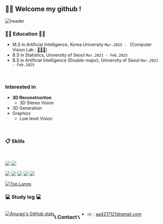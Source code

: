 ## 👋🏼 Welcome my github !
![header](https://capsule-render.vercel.app/api?type=waving&height=267&color=gradient&text=Jiyoung%20Seo&section=header&reversal=false&textBg=false)
  

### ✍🏻 Education ✍🏻 
- M.S in Artificial Intelligence, Korea University `Mar.2025 - ` (Computer Vision Lab : [👨🏻‍🏫](https://kuaicv.com/))
- B.S in Statistics, University of Seoul `Mar.2021 - Feb.2025`
- B.S in Artificial Intelligence (Double-major), University of Seoul `Mar.2021 - Feb.2025`

<br/>

### Interested in
- **3D Reconstruction**
  - 3D Stereo Vision
- 3D Generation
- Graphics
  - Low level Vision

<br/>

###  :clipboard: Skills
  
<br/>

<img src="https://img.shields.io/badge/python-ffd849?style=for-the-badge&logo=python&logoColor=white"> <img src="https://img.shields.io/badge/HTML5-e34f26?style=for-the-badge&logo=html5&logoColor=white">

<img src="https://img.shields.io/badge/C-A8B9CC?style=for-the-badge&logo=c&logoColor=white"> <img src="Java: https://img.shields.io/badge/Java-007396?style=for-the-badge&logo=java&logoColor=white"> <img src="https://img.shields.io/badge/R-75aadb?style=for-the-badge&logo=R&logoColor=white"> <img src="https://img.shields.io/badge/MySQL-f29111?style=for-the-badge&logo=MySQL&logoColor=white"> <img src="https://img.shields.io/badge/github-333333?style=for-the-badge&logo=github&logoColor=white">


[![Top Langs](https://github-readme-stats.vercel.app/api/top-langs/?username=chimdungs)](https://github.com/chimdungs/github-readme-stats)
   <br/>


### 💻 Study log 💻
<div style="display:flex; flex-direction:row;">

[![Anurag's GitHub stats](https://github-readme-stats.vercel.app/api?username=chimdungs)](https://github.com/chimdungs/github-readme-stats)


<br/>

### 📞 Contact 📞
<!--
<div style="display:flex; flex-direction:row;">
    <a href="aa4217121@gmail.com">
        <img src="https://img.shields.io/badge/Gmail-EA4335?style=for-the-badge&logo=Gmail&logoColor=white"> 
    </a>
    <a href="https://www.instagram.com/zy0_ng/">
        <img src="https://img.shields.io/badge/Instagram-E4405F?style=for-the-badge&logo=Instagram&logoColor=white"> 
    </a>
-->
- ✉️ : aa4217121@gmail.com
<!--
Here are some ideas to get you started:

- 🔭 I’m currently working on ...
- 🌱 I’m currently learning ...
- 👯 I’m looking to collaborate on ...
- 🤔 I’m looking for help with ...
- 💬 Ask me about ...
- 📫 How to reach me: ...
- 😄 Pronouns: ...
- ⚡ Fun fact: ...

**chimdungs/chimdungs** is a ✨ _special_ ✨ repository because its `README.md` (this file) appears on your GitHub profile.
-->
